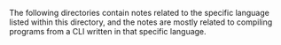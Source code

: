 The following directories contain notes related to the specific language listed within this directory, and the notes are mostly related to compiling programs from a CLI written in that specific language.
